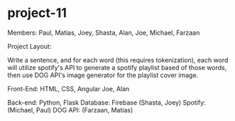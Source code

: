 # project-11
Members: Paul, Matias, Joey, Shasta, Alan, Joe, Michael, Farzaan

Project Layout:

Write a sentence, and for each word (this requires tokenization), each word will utilize spotify's API to generate a spotify playlist based of those words, then use DOG API's image generator for the playlist cover image.


Front-End: HTML, CSS, Angular
Joe, Alan

Back-end: Python, Flask
Database: Firebase (Shasta, Joey)
Spotify: (Michael, Paul)
DOG API: (Farzaan, Matias)



